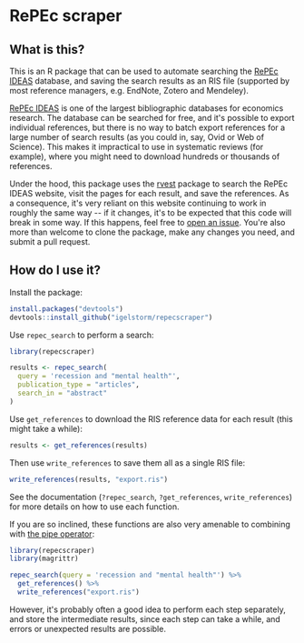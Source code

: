 # RePEc scraper

## What is this?

This is an R package that can be used to automate searching the [RePEc IDEAS](https://ideas.repec.org/) database, and saving the search results as an RIS file (supported by most reference managers, e.g. EndNote, Zotero and Mendeley).

[RePEc IDEAS](https://ideas.repec.org/) is one of the largest bibliographic databases for economics research. The database can be searched for free, and it's possible to export individual references, but there is no way to batch export references for a large number of search results (as you could in, say, Ovid or Web of Science). This makes it impractical to use in systematic reviews (for example), where you might need to download hundreds or thousands of references.

Under the hood, this package uses the [rvest](https://rvest.tidyverse.org/) package to search the RePEc IDEAS website, visit the pages for each result, and save the references. As a consequence, it's very reliant on this website continuing to work in roughly the same way -- if it changes, it's to be expected that this code will break in some way. If this happens, feel free to [open an issue](https://github.com/igelstorm/repecscraper/issues). You're also more than welcome to clone the package, make any changes you need, and submit a pull request.

## How do I use it?

Install the package:

```r
install.packages("devtools")
devtools::install_github("igelstorm/repecscraper")
```

Use `repec_search` to perform a search:

```r
library(repecscraper)

results <- repec_search(
  query = 'recession and "mental health"',
  publication_type = "articles",
  search_in = "abstract"
)
```

Use `get_references` to download the RIS reference data for each result (this might take a while):

```r
results <- get_references(results)
```

Then use `write_references` to save them all as a single RIS file:

```r
write_references(results, "export.ris")
```

See the documentation (`?repec_search`, `?get_references`, `write_references`) for more details on how to use each function.

If you are so inclined, these functions are also very amenable to combining with [the pipe operator](https://magrittr.tidyverse.org/):

```r
library(repecscraper)
library(magrittr)

repec_search(query = 'recession and "mental health"') %>%
  get_references() %>%
  write_references("export.ris")
```

However, it's probably often a good idea to perform each step separately, and store the intermediate results, since each step can take a while, and errors or unexpected results are possible.
